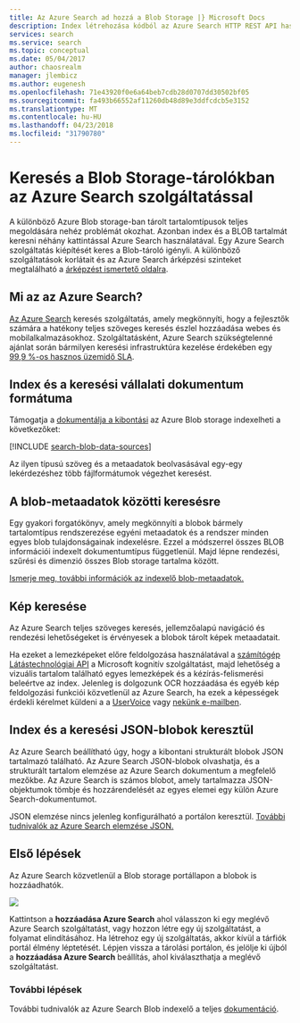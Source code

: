 ```yaml
---
title: Az Azure Search ad hozzá a Blob Storage |} Microsoft Docs
description: Index létrehozása kódból az Azure Search HTTP REST API használatával.
services: search
ms.service: search
ms.topic: conceptual
ms.date: 05/04/2017
author: chaosrealm
manager: jlembicz
ms.author: eugenesh
ms.openlocfilehash: 71e43920f0e6a64beb7cdb28d0707dd30502bf05
ms.sourcegitcommit: fa493b66552af11260db48d89e3ddfcdcb5e3152
ms.translationtype: MT
ms.contentlocale: hu-HU
ms.lasthandoff: 04/23/2018
ms.locfileid: "31790780"
---
```

# <a name="searching-blob-storage-with-azure-search"></a>Keresés a Blob Storage-tárolókban az Azure Search szolgáltatással

A különböző Azure Blob storage-ban tárolt tartalomtípusok teljes megoldására nehéz problémát okozhat. Azonban index és a BLOB tartalmát keresni néhány kattintással Azure Search használatával. Egy Azure Search szolgáltatás kiépítését keres a Blob-tároló igényli. A különböző szolgáltatások korlátait és az Azure Search árképzési szinteket megtalálható a [árképzést ismertető oldalra](https://aka.ms/azspricing).

## <a name="what-is-azure-search"></a>Mi az az Azure Search?
[Az Azure Search](https://aka.ms/whatisazsearch) keresés szolgáltatás, amely megkönnyíti, hogy a fejlesztők számára a hatékony teljes szöveges keresés észlel hozzáadása webes és mobilalkalmazásokhoz. Szolgáltatásként, Azure Search szükségtelenné ajánlat során bármilyen keresési infrastruktúra kezelése érdekében egy [99,9 %-os hasznos üzemidő SLA](https://aka.ms/azuresearchsla).

## <a name="index-and-search-enterprise-document-formats"></a>Index és a keresési vállalati dokumentum formátuma
Támogatja a [dokumentálja a kibontási](https://aka.ms/azsblobindexer) az Azure Blob storage indexelheti a következőket:

[!INCLUDE [search-blob-data-sources](../../includes/search-blob-data-sources.md)]

Az ilyen típusú szöveg és a metaadatok beolvasásával egy-egy lekérdezéshez több fájlformátumok végezhet keresést. 

## <a name="search-through-your-blob-metadata"></a>A blob-metaadatok közötti keresésre
Egy gyakori forgatókönyv, amely megkönnyíti a blobok bármely tartalomtípus rendszerezése egyéni metaadatok és a rendszer minden egyes blob tulajdonságainak indexelésre. Ezzel a módszerrel összes BLOB információi indexelt dokumentumtípus függetlenül. Majd lépne rendezési, szűrési és dimenzió összes Blob storage tartalma között.

[Ismerje meg, további információk az indexelő blob-metaadatok.](https://aka.ms/azsblobmetadataindexing)

## <a name="image-search"></a>Kép keresése
Az Azure Search teljes szöveges keresés, jellemzőalapú navigáció és rendezési lehetőségeket is érvényesek a blobok tárolt képek metaadatait.

Ha ezeket a lemezképeket előre feldolgozása használatával a [számítógép Látástechnológiai API](https://www.microsoft.com/cognitive-services/computer-vision-api) a Microsoft kognitív szolgáltatást, majd lehetőség a vizuális tartalom található egyes lemezképek és a kézírás-felismerési beleértve az index. Jelenleg is dolgozunk OCR hozzáadása és egyéb kép feldolgozási funkciói közvetlenül az Azure Search, ha ezek a képességek érdekli kérelmet küldeni a a [UserVoice](https://aka.ms/azsuv) vagy [nekünk e-mailben](mailto:azscustquestions@microsoft.com).

## <a name="index-and-search-through-json-blobs"></a>Index és a keresési JSON-blobok keresztül
Az Azure Search beállítható úgy, hogy a kibontani strukturált blobok JSON tartalmazó található. Az Azure Search JSON-blobok olvashatja, és a strukturált tartalom elemzése az Azure Search dokumentum a megfelelő mezőkbe. Az Azure Search is számos blobot, amely tartalmazza JSON-objektumok tömbje és hozzárendelését az egyes elemei egy külön Azure Search-dokumentumot.

JSON elemzése nincs jelenleg konfigurálható a portálon keresztül. [További tudnivalók az Azure Search elemzése JSON.](https://aka.ms/azsjsonblobindexing)

## <a name="quick-start"></a>Első lépések
Az Azure Search közvetlenül a Blob storage portállapon a blobok is hozzáadhatók.

![](./media/search-blob-storage-integration/blob-blade.png)

Kattintson a **hozzáadása Azure Search** ahol válasszon ki egy meglévő Azure Search szolgáltatást, vagy hozzon létre egy új szolgáltatást, a folyamat elindításához. Ha létrehoz egy új szolgáltatás, akkor kívül a tárfiók portál élmény léptetését. Lépjen vissza a tárolási portálon, és jelölje ki újból a **hozzáadása Azure Search** beállítás, ahol kiválaszthatja a meglévő szolgáltatást.

### <a name="next-steps"></a>További lépések
További tudnivalók az Azure Search Blob indexelő a teljes [dokumentáció](https://aka.ms/azsblobindexer).
